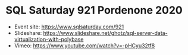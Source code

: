# SQL Saturday 921 Pordenone 2020
- Event site: https://www.sqlsaturday.com/921
- Slideshare: https://www.slideshare.net/ghotz/sql-server-data-virtualization-with-polybase
- Vimeo: https://www.youtube.com/watch?v=-pHCyu32tf8
